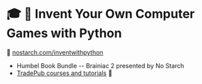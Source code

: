 # :mortar_board: :closed_book: Invent Your Own Computer Games with Python

:link: [nostarch.com/inventwithpython](https://nostarch.com/inventwithpython)

- Humbel Book Bundle -- Brainiac 2 presented by No Starch
- [TradePub courses and tutorials](https://github.com/learning-software-development/tradepub-tutorials) :rocket:
